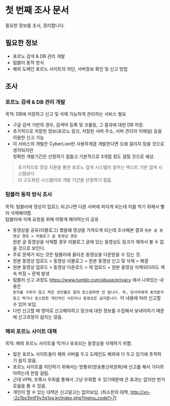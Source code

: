 # 첫 번째 조사 문서
필요한 정보를 조사, 정리합니다.

## 필요한 정보
- 포르노 검색 & DB 관리 개발
- 텀블러 동작 방식
- 해외 도메인 포르노 사이트의 차단, 서버정보 확인 및 신고 방법

## 조사
### 포르노 검색 & DB 관리 개발
목적: DB에 저장하고 신고 및 삭제 가능하게 관리하는 서비스 필요
- 구글 검색 기반의 경우, 검색어 등록 및 크롤링, 그 결과에 대한 DB 저장.
- 추가적으로 저장한 정보(포르노 링크, 저장된 서버 주소, 서버 관리자 이메일) 등을 이용한 신고 기능
- 이 서비스의 개발은 CyberLion만 사용하게끔 개발한다면 오래 걸리지 않을 것으로 생각되지만  
정확한 개발기간은 산정하기 힘들고 기본적으로 3개월 정도 걸릴 것으로 예상.

> 추가적으로 영상 지문을 통한 포르노 검색 시스템의 경우는 텍스트 기반 검색 시스템보다  
더 고도화된 시스템이라 개발 기간을 산정하기 힘듬.

### 텀블러 동작 방식 조사
목적: 텀블러에 영상이 업로드 되고나면 다른 서버에 퍼지게 되는데 이를 막기 위해서 빨리 삭제해야함.  
텀블러에 삭제 요청을 위해 어떻게 해야하는지 공유
- 동영상을 공유(리블로그) 했을떄 영상을 가져오게 되는데 조사해본 결과 `원본 글 동영상 경로 = 리블로그 글 동영상 경로`  
원본 글 동영상을 삭제할 경우 리블로그 글에 있는 동영상도 링크가 깨져서 볼 수 없을 것으로 보인다.
- 주로 문제가 되는 것은 텀블러에 올라온 동영상을 다운받을 수 있는 것.
- 원본 동영상 업로드 > 동영상 리블로그 = 원본 동영상 신고 및 삭제 = 해결
- 원본 동영상 업로드 > 동영상 다운로드 > 재 업로드 = 원본 동영상 삭제되더라도 계속 퍼짐 = 문제 발생
- 텀블러 신고 과정도 https://www.tumblr.com/abuse/privacy 에서 나와있는 내용은  
`동의를 구하지 않고 찍은 성인물은 절대 포스팅하면 안 됩니다. 즉, 당사자에게 동의받지 않고 찍거나 포스팅한 개인적인 사진이나 동영상은 금지합니다.` 
이 내용에 따라 신고할 수 있어 보임.
- 다만 신고할 때 영어로 신고해야하고 링크에 대한 정보를 수집해서 보내야하기 때문에 신고과정이 쉽지는 않음.

### 해외 포르노 사이트 대책
목적: 해외 포르노 사이트를 막거나 유포되는 동영상을 삭제하기 위함.
- 많은 포르노 사이트들이 해외 서버를 두고 도메인도 해외에 다 두고 있기에 추적하기 쉽지 않음.
- 포르노 사이트를 차단하기 위해서는 방통위(방송통신위원회)에 신고를 해서 기다려야하는데 한참 걸림.
- 근데 VPN, 프록시 우회를 통해서 그냥 우회할 수 있기때문에 큰 효과는 없지만 번거로움을 줄 수 있음.
- 개인이 할 수 있는 대책은 신고말고는 없어보임. (최소한의 대책, http://xn--2z1bx3tnlf1iy3g1xq.kr/index.php?menu_code1=7)
